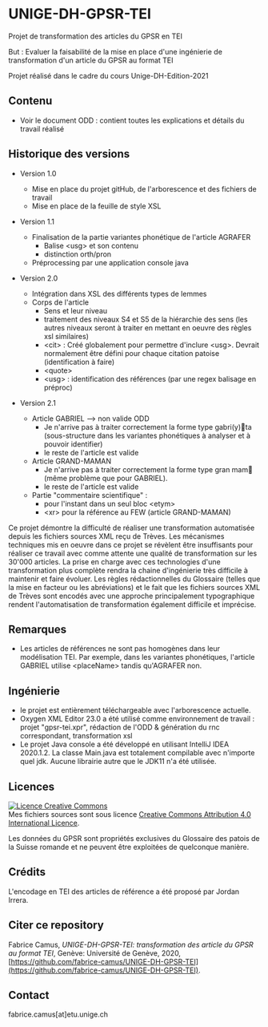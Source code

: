 # UNIGE-DH-GPSR-TEI

Projet de transformation des articles du GPSR en TEI

But : Evaluer la faisabilité de la mise en place d'une ingénierie de transformation d'un article du GPSR au format TEI

Projet réalisé dans le cadre du cours Unige-DH-Edition-2021


## Contenu

* Voir le document ODD : contient toutes les explications et détails du travail réalisé



## Historique des versions
* Version 1.0
	* Mise en place du projet gitHub, de l'arborescence et des fichiers de travail
	* Mise en place de la feuille de style XSL

* Version 1.1
	* Finalisation de la partie variantes phonétique de l'article AGRAFER
		* Balise &lt;usg&gt; et son contenu
		* distinction orth/pron 
	* Préprocessing par une application console java

* Version 2.0
	* Intégration dans XSL des différents types de lemmes
	* Corps de l'article
		* Sens et leur niveau
		* traitement des niveaux S4 et S5 de la hiérarchie des sens (les autres niveaux seront à traiter en mettant en oeuvre des règles xsl similaires)
		* &lt;cit&gt; : Créé globalement pour permettre d'inclure &lt;usg&gt;. Devrait normalement être défini pour chaque citation patoise (identification à faire)
		* &lt;quote&gt;
		* &lt;usg&gt; : identification des références (par une regex balisage en préproc)

* Version 2.1
	* Article GABRIEL --> non valide ODD
		* Je n'arrive pas à traiter correctement la forme type gabri(y)ta (sous-structure dans les variantes phonétiques à analyser et à pouvoir identifier)
		* le reste de l'article est valide
	* Article GRAND-MAMAN
		* Je n'arrive pas à traiter correctement la forme type gran mam (même problème que pour GABRIEL).
		* le reste de l'article est valide
	* Partie "commentaire scientifique" : 
		* pour l'instant dans un seul bloc &lt;etym&gt;
		* &lt;xr&gt; pour la référence au FEW (article GRAND-MAMAN)

Ce projet démontre la difficulté de réaliser une transformation automatisée depuis les fichiers sources XML reçu de Trèves. Les mécanismes techniques mis en oeuvre dans ce projet se révèlent être insuffisants pour réaliser ce travail avec comme attente une qualité de transformation sur les 30'000 articles. La prise en charge avec ces technologies d'une transformation plus complète rendra la chaine d'ingénierie très difficile à maintenir et faire évoluer.
Les règles rédactionnelles du Glossaire (telles que la mise en facteur ou les abréviations) et le fait que les fichiers sources XML de Trèves sont encodés avec une approche principalement typographique rendent l'automatisation de transformation également difficile et imprécise.

## Remarques
* Les articles de références ne sont pas homogènes dans leur modélisation TEI. Par exemple, dans les variantes phonétiques, l'article GABRIEL utilise &lt;placeName&gt;	tandis qu'AGRAFER non.

 

## Ingénierie
* le projet est entièrement téléchargeable avec l'arborescence actuelle.
* Oxygen XML Editor 23.0 a été utilisé comme environnement de travail : projet "gpsr-tei.xpr", rédaction de l'ODD & génération du rnc correspondant, transformation xsl
* Le projet Java console a été développé en utilisant IntelliJ IDEA 2020.1.2. La classe Main.java est totalement compilable avec n'importe quel jdk. Aucune librairie autre que le JDK11 n'a été utilisée.


## Licences
<a rel="license" href="http://creativecommons.org/licenses/by/4.0/"><img alt="Licence Creative Commons" style="border-width:0" src="https://i.creativecommons.org/l/by/4.0/88x31.png" /></a><br />Mes fichiers sources sont sous licence <a rel="license" href="http://creativecommons.org/licenses/by/4.0/">Creative Commons Attribution 4.0 International Licence</a>.

Les données du GPSR sont propriétés exclusives du Glossaire des patois de la Suisse romande et ne peuvent être exploitées de quelconque manière.

## Crédits
L'encodage en TEI des articles de référence a été proposé par Jordan Irrera.

## Citer ce repository
Fabrice Camus,  _UNIGE-DH-GPSR-TEI: transformation des article du GPSR au format TEI_, Genève: Université de Genève, 2020, [https://github.com/fabrice-camus/UNIGE-DH-GPSR-TEI](https://github.com/fabrice-camus/UNIGE-DH-GPSR-TEI).


## Contact
fabrice.camus[at]etu.unige.ch